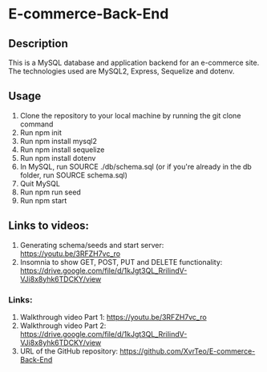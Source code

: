 # E-commerce-Back-End

## Description

This is a MySQL database and application backend for an e-commerce site. The technologies used are MySQL2, Express, Sequelize and dotenv.

## Usage

1. Clone the repository to your local machine by running the git clone command
2. Run npm init
3. Run npm install mysql2
4. Run npm install sequelize
5. Run npm install dotenv
6. In MySQL, run SOURCE ./db/schema.sql (or if you're already in the db folder, run SOURCE schema.sql)
7. Quit MySQL
8. Run npm run seed
9. Run npm start

## Links to videos:

1. Generating schema/seeds and start server: https://youtu.be/3RFZH7vc_ro
2. Insomnia to show GET, POST, PUT and DELETE functionality: https://drive.google.com/file/d/1kJgt3QL_RriIindV-VJi8x8yhk6TDCKY/view

### Links:

1. Walkthrough video Part 1: https://youtu.be/3RFZH7vc_ro
2. Walkthrough video Part 2: https://drive.google.com/file/d/1kJgt3QL_RriIindV-VJi8x8yhk6TDCKY/view
3. URL of the GitHub repository: https://github.com/XvrTeo/E-commerce-Back-End

